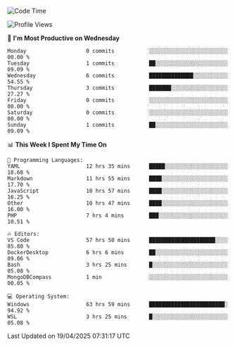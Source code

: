 <!--START_SECTION:waka-->
![Code Time](http://img.shields.io/badge/Code%20Time-4%2C688%20hrs%2051%20mins-blue)

![Profile Views](http://img.shields.io/badge/Profile%20Views-1-blue)

📅 **I'm Most Productive on Wednesday** 

```text
Monday                   0 commits           ░░░░░░░░░░░░░░░░░░░░░░░░░   00.00 % 
Tuesday                  1 commits           ██░░░░░░░░░░░░░░░░░░░░░░░   09.09 % 
Wednesday                6 commits           ██████████████░░░░░░░░░░░   54.55 % 
Thursday                 3 commits           ███████░░░░░░░░░░░░░░░░░░   27.27 % 
Friday                   0 commits           ░░░░░░░░░░░░░░░░░░░░░░░░░   00.00 % 
Saturday                 0 commits           ░░░░░░░░░░░░░░░░░░░░░░░░░   00.00 % 
Sunday                   1 commits           ██░░░░░░░░░░░░░░░░░░░░░░░   09.09 % 
```


📊 **This Week I Spent My Time On** 

```text
💬 Programming Languages: 
YAML                     12 hrs 35 mins      █████░░░░░░░░░░░░░░░░░░░░   18.68 % 
Markdown                 11 hrs 55 mins      ████░░░░░░░░░░░░░░░░░░░░░   17.70 % 
JavaScript               10 hrs 57 mins      ████░░░░░░░░░░░░░░░░░░░░░   16.25 % 
Other                    10 hrs 47 mins      ████░░░░░░░░░░░░░░░░░░░░░   16.00 % 
PHP                      7 hrs 4 mins        ███░░░░░░░░░░░░░░░░░░░░░░   10.51 % 

🔥 Editors: 
VS Code                  57 hrs 50 mins      █████████████████████░░░░   85.80 % 
DockerDesktop            6 hrs 6 mins        ██░░░░░░░░░░░░░░░░░░░░░░░   09.06 % 
Bash                     3 hrs 25 mins       █░░░░░░░░░░░░░░░░░░░░░░░░   05.08 % 
MongoDBCompass           1 min               ░░░░░░░░░░░░░░░░░░░░░░░░░   00.05 % 

💻 Operating System: 
Windows                  63 hrs 59 mins      ████████████████████████░   94.92 % 
WSL                      3 hrs 25 mins       █░░░░░░░░░░░░░░░░░░░░░░░░   05.08 % 
```


 Last Updated on 19/04/2025 07:31:17 UTC
<!--END_SECTION:waka-->
